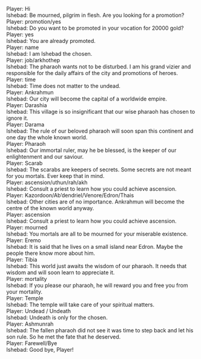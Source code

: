 Player: Hi  
Ishebad: Be mourned, pilgrim in flesh. Are you looking for a promotion?  
Player: promotion/yes  
Ishebad: Do you want to be promoted in your vocation for 20000 gold?  
Player: yes  
Ishebad: You are already promoted.  
Player: name  
Ishebad: I am Ishebad the chosen.  
Player: job/arkhothep  
Ishebad: The pharaoh wants not to be disturbed. I am his grand vizier and responsible for the daily affairs of the city and promotions of heroes.  
Player: time  
Ishebad: Time does not matter to the undead.  
Player: Ankrahmun  
Ishebad: Our city will become the capital of a worldwide empire.  
Player: Darashia  
Ishebad: This village is so insignificant that our wise pharaoh has chosen to ignore it.  
Player: Darama  
Ishebad: The rule of our beloved pharaoh will soon span this continent and one day the whole known world.  
Player: Pharaoh  
Ishebad: Our immortal ruler, may he be blessed, is the keeper of our enlightenment and our saviour.  
Player: Scarab  
Ishebad: The scarabs are keepers of secrets. Some secrets are not meant for you mortals. Ever keep that in mind.  
Player: ascension/uthun/rah/akh  
Ishebad: Consult a priest to learn how you could achieve ascension.  
Player: Kazordoon/Ab’dendriel/Venore/Edron/Thais  
Ishebad: Other cities are of no importance. Ankrahmun will become the centre of the known world anyway.  
Player: ascension  
Ishebad: Consult a priest to learn how you could achieve ascension.  
Player: mourned  
Ishebad: You mortals are all to be mourned for your miserable existence.  
Player: Eremo  
Ishebad: It is said that he lives on a small island near Edron. Maybe the people there know more about him.  
Player: Tibia  
Ishebad: This world just awaits the wisdom of our pharaoh. It needs that wisdom and will soon learn to appreciate it.  
Player: mortality  
Ishebad: If you please our pharaoh, he will reward you and free you from your mortality.  
Player: Temple  
Ishebad: The temple will take care of your spiritual matters.  
Player: Undead / Undeath  
Ishebad: Undeath is only for the chosen.  
Player: Ashmunrah  
Ishebad: The fallen pharaoh did not see it was time to step back and let his son rule. So he met the fate that he deserved.  
Player: Farewell/Bye  
Ishebad: Good bye, Player!  
